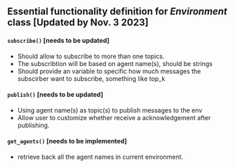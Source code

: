 ## Essential functionality definition for *Environment* class [Updated by Nov. 3 2023]
#### `subscribe()` [needs to be updated]
- Should allow to subscribe to more than one topics. 
- The subscribtion will be based on agent name(s), should be strings
- Should provide an variable to specific how much messages the subscirber want to subscribe, something like top_k

#### `publish()` [needs to be updated]
- Using agent name(s) as topic(s) to publish messages to the env
- Allow user to customize whether receive a acknowledgement after publishing.

#### `get_agents()` [needs to be implemented]
- retrieve back all the agent names in current environment.